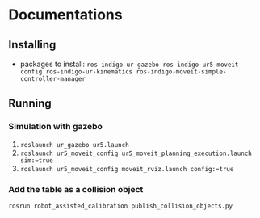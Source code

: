 # Documentations
## Installing
- packages to install: ```ros-indigo-ur-gazebo ros-indigo-ur5-moveit-config ros-indigo-ur-kinematics ros-indigo-moveit-simple-controller-manager```

## Running
### Simulation with gazebo
1. ```roslaunch ur_gazebo ur5.launch```
2. ```roslaunch ur5_moveit_config ur5_moveit_planning_execution.launch sim:=true```
3. ```roslaunch ur5_moveit_config moveit_rviz.launch config:=true```

### Add the table as a collision object

```rosrun robot_assisted_calibration publish_collision_objects.py```
